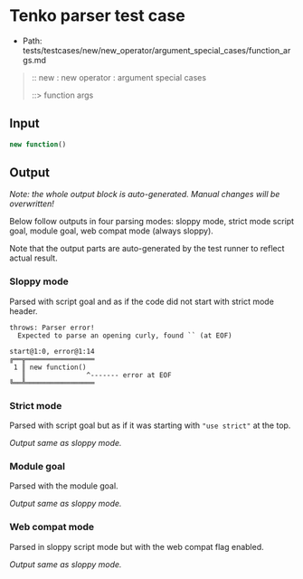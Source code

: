 # Tenko parser test case

- Path: tests/testcases/new/new_operator/argument_special_cases/function_args.md

> :: new : new operator : argument special cases
>
> ::> function args

## Input

`````js
new function()
`````

## Output

_Note: the whole output block is auto-generated. Manual changes will be overwritten!_

Below follow outputs in four parsing modes: sloppy mode, strict mode script goal, module goal, web compat mode (always sloppy).

Note that the output parts are auto-generated by the test runner to reflect actual result.

### Sloppy mode

Parsed with script goal and as if the code did not start with strict mode header.

`````
throws: Parser error!
  Expected to parse an opening curly, found `` (at EOF)

start@1:0, error@1:14
╔══╦═════════════════
 1 ║ new function()
   ║               ^------- error at EOF
╚══╩═════════════════

`````

### Strict mode

Parsed with script goal but as if it was starting with `"use strict"` at the top.

_Output same as sloppy mode._

### Module goal

Parsed with the module goal.

_Output same as sloppy mode._

### Web compat mode

Parsed in sloppy script mode but with the web compat flag enabled.

_Output same as sloppy mode._
